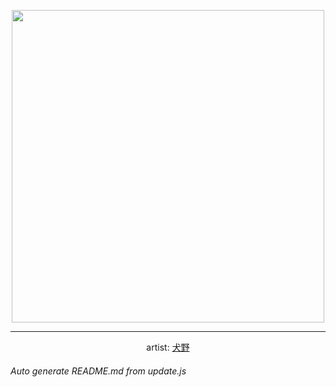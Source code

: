 
<p align="center">
  <img width="500" src="https://nekos.best/api/v2/neko/0513.png">
  <hr/>
  <center>
    artist: <a href="https://www.pixiv.net/en/artworks/92128594">犬野</a>
  </center>
</p>


###### Auto generate README.md from update.js

